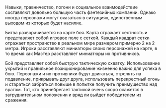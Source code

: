 Навыки, травничество, погони и социальное взаимодействие составляют довольно большую часть фэнтезийных компании. Однако иногда персонажи могут оказаться в ситуациях, единственным выходом из которых будет насилие.

Битва разворачивается на карте боя. Карта отражает сестность и представляет собой игровое поле с сеткой. Каждый квадрат сетки отражает пространство в реальном мире размером примерно 2 на 2 метра. Игроки расставляют миниатюры своих персонажей на карте, в то время как Мастер расставляет миниатюры их противников.

Бой представляет собой быструю тактическую схватку. Использование укрытий и правильное позиционирование жизненно важно для успеха в бою. Персонажи и их противники будут двигаться, стрелять на подавление, прикрывать друг друга, использовать перекрестный огонь и стараться забраться повыше в попытке получить преимущество над врагом. Тот, кто принебрегает тактикой очень скоро окажется в затруднительном положении и вряд ли выйдет победителем из сражения.